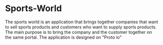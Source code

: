 # Sports-World
The sports world is an application that brings together companies that want to sell sports products and customers who want to supply sports products. 
The main purpose is to bring the company and the customer together on the same portal. 
The application is designed on "Proto io"
